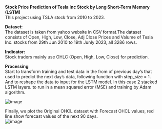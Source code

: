 <b>Stock Price Prediction of Tesla Inc Stock by Long Short-Term Memory (LSTM)</b><br>
This project using TSLA stock from 2010 to 2023.

<b>Dataset:</b><br>
The dataset is taken from yahoo website in CSV format.The dataset consists of Open, High, Low, Close, Adj Close Prices and Valume of Tesla Inc. stocks from 29th Jun 2010 to 19th Junly 2023, all 3286 rows.<br>

<b>Indicator:</b><br>
Stock traders mainly use OHLC (Open, High, Low, Close) for prediction.<br>

<b>Processing</b><br>
Start to transform training and test data in the from of previous day’s that used to predict the next day’s data, following function with step_size = 1.
And to reshape the data to input for the LSTM model. In this case 2 stacked LSTM layers. to run in a mean squared error (MSE) and training by Adam algorithm. <br>

![image](https://github.com/Kanangnut/LSTM-Networks-for-Stock-Price-Prediction-OHLC-Indicator/assets/130201193/18cc2dc8-dadd-4891-a44c-11b1204105a8)


Finally, we plot the Original OHCL dataset with Forecast OHCL values, red line show forecast values of the next 90 days.<br>
![image](https://github.com/Kanangnut/LSTM-Stock-Price-Prediction-OHLC-Indicator/assets/130201193/84d210f3-2d00-45c2-8922-6c01b6176523)



